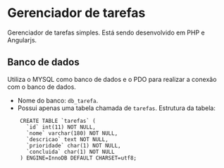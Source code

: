 # Gerenciador de tarefas

Gerenciador de tarefas simples. Está sendo desenvolvido em PHP e Angularjs.

## Banco de dados

Utiliza o MYSQL como banco de dados e o PDO para realizar a conexão com o banco de dados.
- Nome do banco: `db_tarefa`.
- Possui apenas uma tabela chamada de `tarefas`. Estrutura da tabela:
```
	CREATE TABLE `tarefas` (
	  `id` int(11) NOT NULL,
	  `nome` varchar(180) NOT NULL,
	  `descricao` text NOT NULL,
	  `prioridade` char(1) NOT NULL,
	  `concluida` char(1) NOT NULL
	) ENGINE=InnoDB DEFAULT CHARSET=utf8;
```
